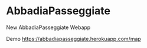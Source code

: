 # AbbadiaPasseggiate 

New AbbadiaPasseggiate Webapp 

Demo https://abbadiapasseggiate.herokuapp.com/map
